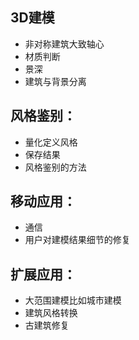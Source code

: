 ## 3D建模
+ 非对称建筑大致轴心
+ 材质判断
+ 景深
+ 建筑与背景分离

## 风格鉴别：
+ 量化定义风格
+ 保存结果
+ 风格鉴别的方法

## 移动应用：
+ 通信
+ 用户对建模结果细节的修复

## 扩展应用：
+ 大范围建模比如城市建模
+ 建筑风格转换
+ 古建筑修复